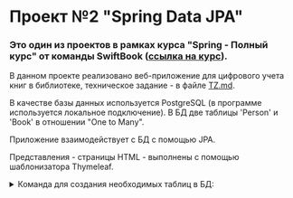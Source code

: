 # Проект №2 "Spring Data JPA"

### Это один из проектов в рамках курса "Spring - Полный курс" от команды SwiftBook ([ссылка на курс](https://swiftbook.org/courses/438/show_promo)).

В данном проекте реализовано веб-приложение для цифрового учета книг в библиотеке, техническое задание - в файле [TZ.md](https://github.com/RuslanMukminov/Test_SpringMVC_JDBC-Template/blob/main/TZ.md).

В качестве базы данных используется PostgreSQL (в программе используется локальное подключение). В БД две таблицы 'Person' и 'Book'
в отношении "One to Many".

Приложение взаимодействует с БД с помощью JPA.

Представления - страницы HTML - выполнены с помощью шаблонизатора Thymeleaf.

<details>
 <summary>Команда для создания необходимых таблиц в БД:</summary>
 
 ```sql
	CREATE TABLE Person (
		id int GENERATED BY DEFAULT AS IDENTITY PRIMARY KEY,
		full_name varchar(100) NOT NULL UNIQUE,
		year_of_birth int NOT NULL
	);

	CREATE TABLE Book (
		id int GENERATED BY DEFAULT AS IDENTITY PRIMARY KEY,
		title varchar(100) NOT NULL,
		author varchar(100) NOT NULL,
		year int NOT NULL,
		person_id int REFERENCES Person(id) ON DELETE SET NULL,
		assign_at TIMESTAMP
	);
 ```
</details>
 
